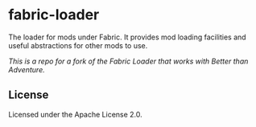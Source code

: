 fabric-loader
===========

The loader for mods under Fabric. It provides mod loading facilities and useful abstractions for other mods to use.

*This is a repo for a fork of the Fabric Loader that works with Better than Adventure.*

## License

Licensed under the Apache License 2.0.
